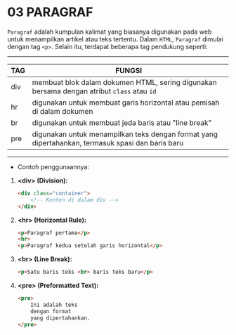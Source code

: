 # 03 PARAGRAF

`Paragraf` adalah kumpulan kalimat yang biasanya digunakan pada web untuk menampilkan artikel atau teks tertentu. Dalam `HTML`, `Paragraf` dimulai dengan tag `<p>`. Selain itu, terdapat beberapa tag pendukung seperti:

------------------------------------------------------------------------------------------------------------
|  TAG  |   FUNGSI                                                                                          |     
| ----- | ------------------------------------------------------------------------------------------------- |
|  div  | membuat blok dalam dokumen HTML, sering digunakan bersama dengan atribut `class` atau `id`      |
|  hr   | digunakan untuk membuat garis horizontal atau pemisah di dalam dokumen                            |
|  br   | digunakan untuk membuat jeda baris atau "line break"                                              |
| pre   | digunakan untuk menampilkan teks dengan format yang dipertahankan, termasuk spasi dan baris baru  |
-------------------------------------------------------------------------------------------------------------

* Contoh penggunaannya:

1. **\<div> (Division):**
   ```html
   <div class="container">
       <!-- Konten di dalam div -->
   </div>
   ```

2. **\<hr> (Horizontal Rule):**
   ```html
   <p>Paragraf pertama</p>
   <hr>
   <p>Paragraf kedua setelah garis horizontal</p>
   ```

3. **\<br> (Line Break):**
   ```html
   <p>Satu baris teks <br> baris teks baru</p>
   ```

4. **\<pre> (Preformatted Text):**
   ```html
   <pre>
       Ini adalah teks
       dengan format
       yang dipertahankan.
   </pre>
   ```